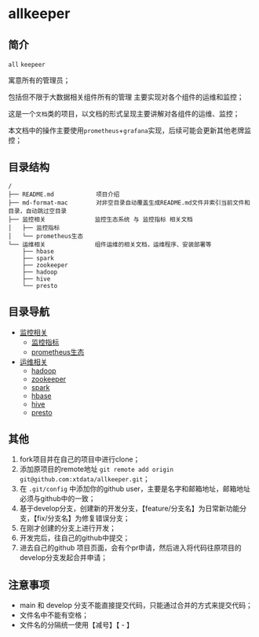# allkeeper

## 简介

`all` `keepeer` 

寓意所有的管理员；

包括但不限于大数据相关组件所有的管理 主要实现对各个组件的运维和监控；

这是一个`文档`类的项目，以文档的形式呈现主要讲解对各组件的运维、监控；

本文档中的操作主要使用`prometheus`+`grafana`实现，后续可能会更新其他老牌监控；

## 目录结构

```
/
├── README.md            项目介绍
├── md-format-mac        对非空目录自动覆盖生成README.md文件并索引当前文件和目录，自动跳过空目录
├── 监控相关              监控生态系统 与 监控指标 相关文档
│   ├── 监控指标
│   └── prometheus生态
└── 运维相关              组件运维的相关文档，运维程序、安装部署等
    ├── hbase
    ├── spark
    ├── zookeeper
    ├── hadoop
    ├── hive
    └── presto
```

## 目录导航

- [监控相关](./监控相关/README.md)  
  - [监控指标](./监控相关/README.md)  
  - [prometheus生态](./prometheus生态/README.md)  
- [运维相关](./运维相关/README.md)  
  - [hadoop](./运维相关/hadoop/README.md)  
  - [zookeeper](./运维相关/zookeeper/README.md)  
  - [spark](./运维相关/spark/README.md)  
  - [hbase](./运维相关/hbase/README.md)  
  - [hive](./运维相关/hive/README.md)  
  - [presto](./运维相关/presto/README.md)  



## 其他

1. fork项目并在自己的项目中进行clone；
2. 添加原项目的remote地址 `git remote add origin git@github.com:xtdata/allkeeper.git`；
3. 在 `.git/config` 中添加你的github user，主要是名字和邮箱地址，邮箱地址必须与github中的一致；
3. 基于develop分支，创建新的开发分支，【feature/分支名】为日常新功能分支，【fix/分支名】为修复错误分支；
4. 在刚才创建的分支上进行开发；
5. 开发完后，往自己的github中提交；
6. 进去自己的github 项目页面，会有个pr申请，然后进入将代码往原项目的develop分支发起合并申请；


## 注意事项

- main 和 develop 分支不能直接提交代码，只能通过合并的方式来提交代码；
- 文件名中不能有空格；
- 文件名的分隔统一使用【减号】【 - 】

